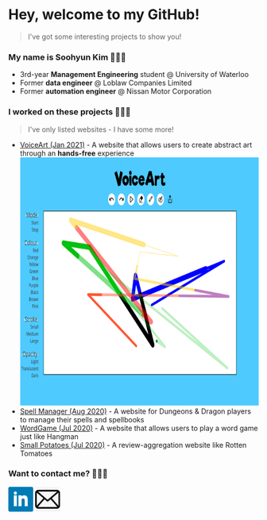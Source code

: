 # Hey, welcome to my GitHub!
> I've got some interesting projects to show you!

### My name is Soohyun Kim 👩🏻‍💻
- 3rd-year **Management Engineering** student @ University of Waterloo
- Former **data engineer** @ Loblaw Companies Limited
- Former **automation engineer** @ Nissan Motor Corporation

### I worked on these projects 🙋🏻‍♀️
> I've only listed websites - I have some more!
- <a href="https://devpost.com/software/voiceart">VoiceArt (Jan 2021)</a> - A website that allows users to create abstract art through an **hands-free** experience
    <img src="image/VoiceArt.png" width="800px" height="500px">
- <a href="https://spellmanager-s449kim.herokuapp.com">Spell Manager (Aug 2020)</a> - A website for Dungeons & Dragon players to manage their spells and spellbooks
- <a href="https://rails-wordgame-s449kim.herokuapp.com/">WordGame (Jul 2020)</a> - A website that allows users to play a word game just like Hangman
- <a href="https://small-potatoes-s449kim.herokuapp.com">Small Potatoes (Jul 2020)</a> - A review-aggregation website like Rotten Tomatoes

### Want to contact me? 🙆🏻‍♀️
<a href="https://linkedin.com/in/uw-soohyunkim"><img src="image/LinkedIn.png" width="50px" height="50px"></a>
<a href="mailto:s449kim@uwaterloo.ca"><img src="image/Email.jpg" width="50px" height="50px"></a>